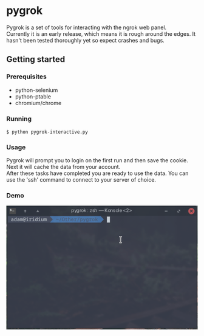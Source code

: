 # pygrok

Pygrok is a set of tools for interacting with the ngrok web panel.
<br>
Currently it is an early release, which means it is rough around the edges. It hasn't been tested thoroughly yet so expect crashes and bugs.

## Getting started

### Prerequisites

* python-selenium
* python-ptable
* chromium/chrome

### Running

```
$ python pygrok-interactive.py
```

### Usage

Pygrok will prompt you to login on the first run and then save the cookie. Next it will cache the data from your account.
<br>
After these tasks have completed you are ready to use the data. You can use the 'ssh' command to connect to your server of choice.

### Demo
![](misc/demo.gif)

